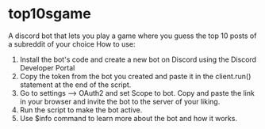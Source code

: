 # top10sgame
A discord bot that lets you play a game where you guess the top 10 posts of a subreddit of your choice
How to use:
1. Install the bot's code and create a new bot on Discord using the Discord Developer Portal
2. Copy the token from the bot you created and paste it in the client.run() statement at the end of the script.
3. Go to settings --> OAuth2 and set Scope to bot. Copy and paste the link in your browser and invite the bot to the server of your liking.
4. Run the script to make the bot active.
5. Use $info command to learn more about the bot and how it works.
